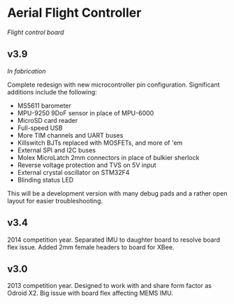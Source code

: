Aerial Flight Controller
========================
_Flight control board_

v3.9
----
_In fabrication_

Complete redesign with new microcontroller pin configuration. Significant
additions include the following:

  * MS5611 barometer
  * MPU-9250 9DoF sensor in place of MPU-6000
  * MicroSD card reader
  * Full-speed USB
  * More TIM channels and UART buses
  * Killswitch BJTs replaced with MOSFETs, and more of 'em
  * External SPI and I2C buses
  * Molex MicroLatch 2mm connectors in place of bulkier sherlock
  * Reverse voltage protection and TVS on 5V input
  * External crystal oscillator on STM32F4
  * Blinding status LED

This will be a development version with many debug pads and a rather open
layout for easier troubleshooting.

v3.4
----
2014 competition year. Separated IMU to daughter board to resolve board flex
issue. Added 2mm female headers to board for XBee.

v3.0
----
2013 competition year. Designed to work with and share form factor as Odroid
X2. Big issue with board flex affecting MEMS IMU.
